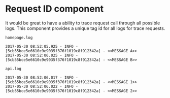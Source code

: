 # Request ID component

It would be great to have a ability to trace request call through all possible logs. This component provides a unique tag id for all logs for trace requests.

`homepage.log`
```
2017-05-30 08:52:05.925 - INFO - [5cb55bce5e6610c9e9035f376f1019c8f912342a] - <<MESSAGE A>>
2017-05-30 08:52:06.025 - INFO - [5cb55bce5e6610c9e9035f376f1019c8f912342a] - <<MESSAGE B>>
```

`api.log`
```
2017-05-30 08:52:06.017 - INFO - [5cb55bce5e6610c9e9035f376f1019c8f912342a] - <<MESSAGE 1>>
2017-05-30 08:52:06.022 - INFO - [5cb55bce5e6610c9e9035f376f1019c8f912342a] - <<MESSAGE 2>>
```